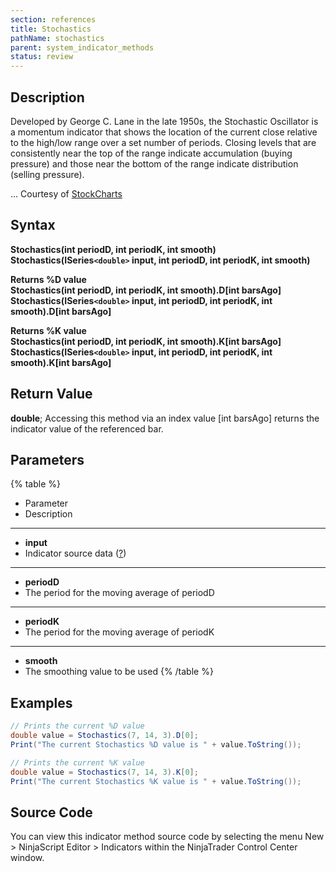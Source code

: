 ```yaml
---
section: references
title: Stochastics
pathName: stochastics
parent: system_indicator_methods
status: review
---
```


## Description

Developed by George C. Lane in the late 1950s, the Stochastic Oscillator is a momentum indicator that shows the location of the current close relative to the high/low range over a set number of periods. Closing levels that are consistently near the top of the range indicate accumulation (buying pressure) and those near the bottom of the range indicate distribution (selling pressure).

... Courtesy of [StockCharts](stockcharts)

## Syntax

**Stochastics(int periodD, int periodK, int smooth)**  
**Stochastics(ISeries`<double>` input, int periodD, int periodK, int smooth)**

**Returns %D value**  
**Stochastics(int periodD, int periodK, int smooth).D[int barsAgo]**  
**Stochastics(ISeries`<double>` input, int periodD, int periodK, int smooth).D[int barsAgo]**

**Returns %K value**  
**Stochastics(int periodD, int periodK, int smooth).K[int barsAgo]**  
**Stochastics(ISeries`<double>` input, int periodD, int periodK, int smooth).K[int barsAgo]**

## Return Value

**double**; Accessing this method via an index value [int barsAgo] returns the indicator value of the referenced bar.

## Parameters

{% table %}

* Parameter
* Description

---

* **input**
* Indicator source data ([?](valid_input_data_for_indicator.md))

---

* **periodD**
* The period for the moving average of periodD

---

* **periodK**
* The period for the moving average of periodK

---

* **smooth**
* The smoothing value to be used
{% /table %}

## Examples

```csharp
// Prints the current %D value
double value = Stochastics(7, 14, 3).D[0];
Print("The current Stochastics %D value is " + value.ToString());

// Prints the current %K value
double value = Stochastics(7, 14, 3).K[0];
Print("The current Stochastics %K value is " + value.ToString());
```

## Source Code

You can view this indicator method source code by selecting the menu New > NinjaScript Editor > Indicators within the NinjaTrader Control Center window.
